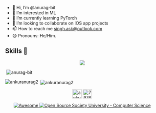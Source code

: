 - 👋 Hi, I’m @anurag-bit
- 👀 I’m interested in ML
- 🌱 I’m currently learning PyTorch
- 💞️ I’m looking to collaborate on IOS app projects
- 📫 How to reach me singh.ask@outlook.com
- 😄 Pronouns: He/Him.
## Skills 🚀

<p align="center">
  <a href="https://skillicons.dev">
    <img src="https://skillicons.dev/icons?i=pytorch,python,ts,solidity,nodejs,tailwindcss,react,nextjs,figma,vscode,git,dart" />
  </a>
</p>
<p>&nbsp;<img align="center" src="https://github-readme-stats.vercel.app/api?username=anurag-bit&show_icons=true&count_private=true" alt="anurag-bit" /></p><p><img align="left" src="https://github-readme-stats.vercel.app/api/top-langs/?username=ankuranurag2&layout=compact&hide=html" alt="ankuranurag2" /></p>

<p>&nbsp;<img align="center" src="https://github-readme-stats.vercel.app/api?username=ankuranurag2&show_icons=true&count_private=true" alt="ankuranurag2" /></p>

<p align="center">
<a href="https://linkedin.com/in/ankuranurag2" target="blank"><img align="center" src="https://cdn.jsdelivr.net/npm/simple-icons@3.0.1/icons/linkedin.svg" alt="ankuranurag2" height="30" width="30" /></a>
<a href="https://stackoverflow.com/users/7976274" target="blank"><img align="center" src="https://cdn.jsdelivr.net/npm/simple-icons@3.0.1/icons/stackoverflow.svg" alt="7976274" height="30" width="30" /></a>
</p>

<p align="center">
  <a href="https://github.com/sindresorhus/awesome">
    <img alt="Awesome" src="https://cdn.rawgit.com/sindresorhus/awesome/d7305f38d29fed78fa85652e3a63e154dd8e8829/media/badge.svg">
  </a>
  <a href="https://github.com/ossu/computer-science">
	<img alt="Open Source Society University - Computer Science" src="https://img.shields.io/badge/OSSU-computer--science-blue.svg">
  </a>
</p>

 





<!---
anurag-bit/anurag-bit is a ✨ special ✨ repository because its `README.md` (this file) appears on your GitHub profile.
You can click the Preview link to take a look at your changes.
--->

